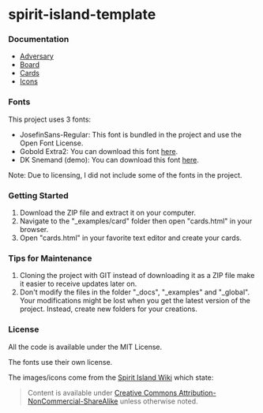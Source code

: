 # spirit-island-template

### Documentation

- [Adversary](_docs/adversary.md)
- [Board](_docs/board_front.md)
- [Cards](_docs/quick-card.md)
- [Icons](_docs/icon.md)

### Fonts

This project uses 3 fonts:

- JosefinSans-Regular: This font is bundled in the project and use the Open Font License.
- Gobold Extra2: You can download this font [here](https://www.dafont.com/fr/gobold.font).
- DK Snemand (demo): You can download this font [here](https://www.dafont.com/dk-snemand.font).

Note: Due to licensing, I did not include some of the fonts in the project.

### Getting Started

1. Download the ZIP file and extract it on your computer.
2. Navigate to the "_examples/card" folder then open "cards.html" in your browser.
3. Open "cards.html" in your favorite text editor and create your cards.

### Tips for Maintenance

1. Cloning the project with GIT instead of downloading it as a ZIP file make it easier to receive updates later on.
2. Don't modify the files in the folder "_docs", "_examples" and "_global". Your modifications might be lost when you get the latest version of the project. Instead, create new folders for your creations.

### License

All the code is available under the MIT License.

The fonts use their own license.

The images/icons come from the [Spirit Island Wiki](https://spiritislandwiki.com/index.php?title=Main_Page) which state:

> Content is available under [Creative Commons Attribution-NonCommercial-ShareAlike](https://creativecommons.org/licenses/by-nc-sa/4.0/legalcode) unless otherwise noted.